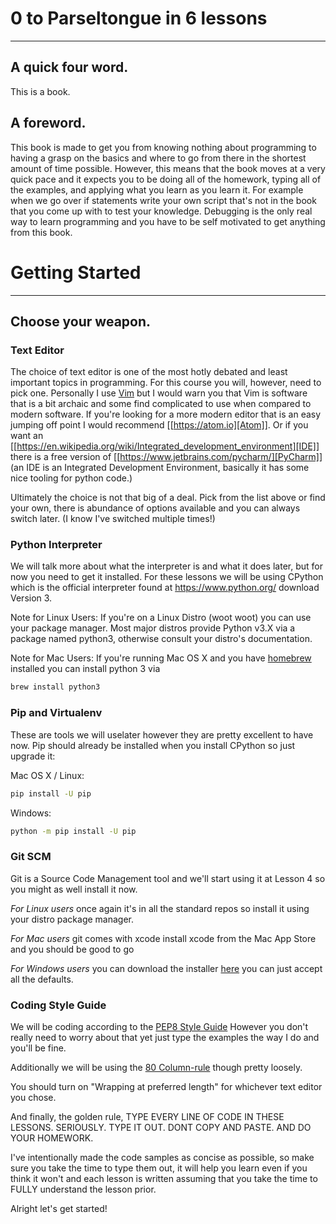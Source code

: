 # 0 to Parseltongue in 6 lessons
----

## A quick four word.

This is a book.

## A foreword.

This book is made to get you from knowing nothing about programming to having a
grasp on the basics and where to go from there in the shortest amount of time
possible. However, this means that the book moves at a very quick pace and it
expects you to be doing all of the homework, typing all of the examples, and 
applying what you learn as you learn it. For example when we go over if statements
write your own script that's not in the book that you come up with to test
your knowledge. Debugging is the only real way to learn programming and you have
to be self motivated to get anything from this book.

# Getting Started
----

## Choose your weapon.

### Text Editor 
The choice of text editor is one of the most hotly debated and least important topics in programming. For this course you will, however, need
to pick one. Personally I use [Vim](http://www.vim.org/) but I
would warn you that Vim is software that is a bit archaic and some find
complicated to use when compared to modern software. If you're looking for a more
modern editor that is an easy jumping off point I would recommend
[[https://atom.io][Atom]]. Or if you want an
[[https://en.wikipedia.org/wiki/Integrated_development_environment][IDE]] there
is a free version of [[https://www.jetbrains.com/pycharm/][PyCharm]]
(an IDE is an Integrated Development Environment, basically it has some nice
tooling for python code.)

Ultimately the choice is not that big of a deal. Pick from the list above or
find your own, there is abundance of options available and you can always switch
later. (I know I've switched multiple times!)

### Python Interpreter 
We will talk more about what the interpreter is and what it does later, but for now you need to get it installed. For these lessons we
will be using CPython which is the official interpreter found at
https://www.python.org/ download Version 3. 

Note for Linux Users: If you're on a Linux Distro (woot woot) you can use your
package manager. Most major distros provide Python v3.X via a package named
python3, otherwise consult your distro's documentation.

Note for Mac Users: If you're running Mac OS X and you have
[homebrew](https://brew.sh) installed you can install python 3 via

```bash 
brew install python3 
``` 

### Pip and Virtualenv 
These are tools we will uselater however they are pretty excellent to have now. 
Pip should already be installed when you install CPython so just upgrade it:

Mac OS X / Linux: 
```bash
pip install -U pip 
```

Windows: 
```bash
python -m pip install -U pip 
```

### Git SCM
Git is a Source Code Management tool and we'll start using it at Lesson 4 so
you might as well install it now. 

*For Linux users* once again it's in all the
standard repos so install it using your distro package manager.

*For Mac users* git comes with xcode install xcode from the Mac App Store
and you should be good to go

*For Windows users* you can download the installer [here](https://git-scm.com/download/win) 
you can just accept all the defaults.

### Coding Style Guide
We will be coding according to the
[PEP8 Style Guide](https://www.python.org/dev/peps/pep-0008/) However you
don't really need to worry about that yet just type the examples the way I do
and you'll be fine.

Additionally we will be using the 
[80 Column-rule](https://www.emacswiki.org/emacs/EightyColumnRule) though
pretty loosely.

You should turn on "Wrapping at preferred length" for whichever text
editor you chose.

And finally, the golden rule, TYPE EVERY LINE OF CODE IN THESE LESSONS.
SERIOUSLY. TYPE IT OUT. DONT COPY AND PASTE. AND DO YOUR HOMEWORK.

I've intentionally made the code samples as concise as possible, so
make sure you take the time to type them out, it will help you learn
even if you think it won't and each lesson is written assuming that you take the
time to FULLY understand the lesson prior.

Alright let's get started!

